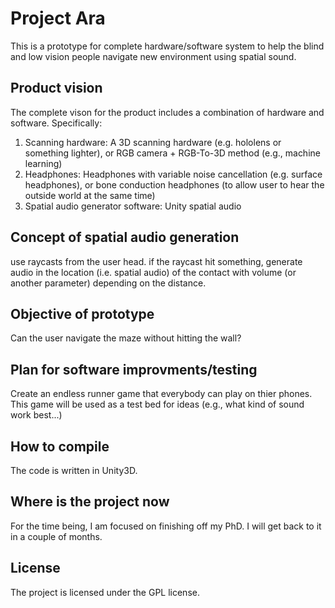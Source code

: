 # Project Ara
This is a prototype for complete hardware/software system to help the blind and low vision people navigate new environment using spatial sound.

## Product vision
The complete vison for the product includes a combination of hardware and software. Specifically:
1. Scanning hardware: A 3D scanning hardware (e.g. hololens or something lighter), or RGB camera + RGB-To-3D method (e.g., machine learning) 
2. Headphones: Headphones with variable noise cancellation (e.g. surface headphones), or bone conduction headphones (to allow user to hear the outside world at the same time)
3. Spatial audio generator software: Unity spatial audio

## Concept of spatial audio generation
use raycasts from the user head. if the raycast hit something, generate audio in the location (i.e. spatial audio) of the contact with volume (or another parameter) depending on the distance.

## Objective of prototype
Can the user navigate the maze without hitting the wall?

## Plan for software improvments/testing
Create an endless runner game that everybody can play on thier phones. This game will be used as a test bed for ideas (e.g., what kind of sound work best...)

## How to compile
The code is written in Unity3D.

## Where is the project now
For the time being, I am focused on finishing off my PhD. I will get back to it in a couple of months.
  
## License
The project is licensed under the GPL license. 
